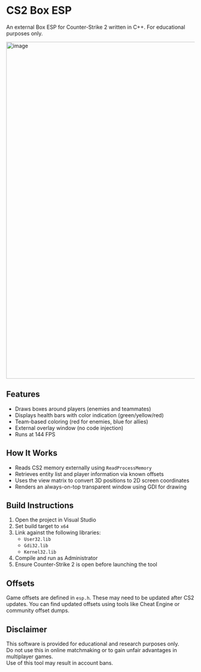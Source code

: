 # CS2 Box ESP

An external Box ESP for Counter-Strike 2 written in C++.
For educational purposes only.

<img width="1599" height="899" alt="image" src="https://github.com/user-attachments/assets/8c51ad9d-867e-401d-84d0-2967962dba55" />

## Features

- Draws boxes around players (enemies and teammates)
- Displays health bars with color indication (green/yellow/red)
- Team-based coloring (red for enemies, blue for allies)
- External overlay window (no code injection)
- Runs at 144 FPS

## How It Works

- Reads CS2 memory externally using `ReadProcessMemory`
- Retrieves entity list and player information via known offsets
- Uses the view matrix to convert 3D positions to 2D screen coordinates
- Renders an always-on-top transparent window using GDI for drawing

## Build Instructions

1. Open the project in Visual Studio
2. Set build target to `x64`
3. Link against the following libraries:
   - `User32.lib`
   - `Gdi32.lib`
   - `Kernel32.lib`
4. Compile and run as Administrator
5. Ensure Counter-Strike 2 is open before launching the tool

## Offsets

Game offsets are defined in `esp.h`. These may need to be updated after CS2 updates. You can find updated offsets using tools like Cheat Engine or community offset dumps.

## Disclaimer

This software is provided for educational and research purposes only.  
Do not use this in online matchmaking or to gain unfair advantages in multiplayer games.  
Use of this tool may result in account bans.
